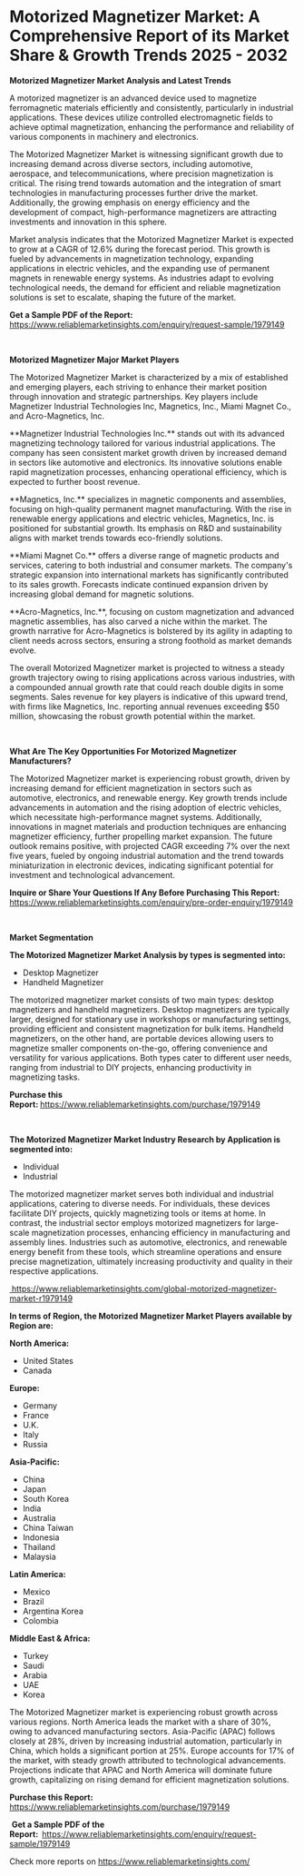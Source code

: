 <p><h1>Motorized Magnetizer Market: A Comprehensive Report of its Market Share & Growth Trends 2025 - 2032</h1></p><p><strong>Motorized Magnetizer Market Analysis and Latest Trends</strong></p>
<p><p>A motorized magnetizer is an advanced device used to magnetize ferromagnetic materials efficiently and consistently, particularly in industrial applications. These devices utilize controlled electromagnetic fields to achieve optimal magnetization, enhancing the performance and reliability of various components in machinery and electronics.</p><p>The Motorized Magnetizer Market is witnessing significant growth due to increasing demand across diverse sectors, including automotive, aerospace, and telecommunications, where precision magnetization is critical. The rising trend towards automation and the integration of smart technologies in manufacturing processes further drive the market. Additionally, the growing emphasis on energy efficiency and the development of compact, high-performance magnetizers are attracting investments and innovation in this sphere.</p><p>Market analysis indicates that the Motorized Magnetizer Market is expected to grow at a CAGR of 12.6% during the forecast period. This growth is fueled by advancements in magnetization technology, expanding applications in electric vehicles, and the expanding use of permanent magnets in renewable energy systems. As industries adapt to evolving technological needs, the demand for efficient and reliable magnetization solutions is set to escalate, shaping the future of the market.</p></p>
<p><strong>Get a Sample PDF of the Report:&nbsp;</strong> <a href="https://www.reliablemarketinsights.com/enquiry/request-sample/1979149?utm_campaign=2593&utm_medium=2&utm_source=Github&utm_content=ia&utm_term=28032025&utm_id=motorized-magnetizer">https://www.reliablemarketinsights.com/enquiry/request-sample/1979149</a></p>
<p>&nbsp;</p>
<p><strong>Motorized Magnetizer Major Market Players</strong></p>
<p><p>The Motorized Magnetizer Market is characterized by a mix of established and emerging players, each striving to enhance their market position through innovation and strategic partnerships. Key players include Magnetizer Industrial Technologies Inc, Magnetics, Inc., Miami Magnet Co., and Acro-Magnetics, Inc.</p><p>**Magnetizer Industrial Technologies Inc.** stands out with its advanced magnetizing technology tailored for various industrial applications. The company has seen consistent market growth driven by increased demand in sectors like automotive and electronics. Its innovative solutions enable rapid magnetization processes, enhancing operational efficiency, which is expected to further boost revenue.</p><p>**Magnetics, Inc.** specializes in magnetic components and assemblies, focusing on high-quality permanent magnet manufacturing. With the rise in renewable energy applications and electric vehicles, Magnetics, Inc. is positioned for substantial growth. Its emphasis on R&D and sustainability aligns with market trends towards eco-friendly solutions.</p><p>**Miami Magnet Co.** offers a diverse range of magnetic products and services, catering to both industrial and consumer markets. The company's strategic expansion into international markets has significantly contributed to its sales growth. Forecasts indicate continued expansion driven by increasing global demand for magnetic solutions.</p><p>**Acro-Magnetics, Inc.**, focusing on custom magnetization and advanced magnetic assemblies, has also carved a niche within the market. The growth narrative for Acro-Magnetics is bolstered by its agility in adapting to client needs across sectors, ensuring a strong foothold as market demands evolve.</p><p>The overall Motorized Magnetizer market is projected to witness a steady growth trajectory owing to rising applications across various industries, with a compounded annual growth rate that could reach double digits in some segments. Sales revenue for key players is indicative of this upward trend, with firms like Magnetics, Inc. reporting annual revenues exceeding $50 million, showcasing the robust growth potential within the market.</p></p>
<p>&nbsp;</p>
<p><strong>What Are The Key Opportunities For Motorized Magnetizer Manufacturers?</strong></p>
<p><p>The Motorized Magnetizer market is experiencing robust growth, driven by increasing demand for efficient magnetization in sectors such as automotive, electronics, and renewable energy. Key growth trends include advancements in automation and the rising adoption of electric vehicles, which necessitate high-performance magnet systems. Additionally, innovations in magnet materials and production techniques are enhancing magnetizer efficiency, further propelling market expansion. The future outlook remains positive, with projected CAGR exceeding 7% over the next five years, fueled by ongoing industrial automation and the trend towards miniaturization in electronic devices, indicating significant potential for investment and technological advancement.</p></p>
<p><strong>Inquire or Share Your Questions If Any Before Purchasing This Report:</strong> <a href="https://www.reliablemarketinsights.com/enquiry/pre-order-enquiry/1979149?utm_campaign=2593&utm_medium=2&utm_source=Github&utm_content=ia&utm_term=28032025&utm_id=motorized-magnetizer">https://www.reliablemarketinsights.com/enquiry/pre-order-enquiry/1979149</a></p>
<p>&nbsp;</p>
<p><strong>Market Segmentation</strong></p>
<p><strong>The Motorized Magnetizer Market Analysis by types is segmented into:</strong></p>
<p><ul><li>Desktop Magnetizer</li><li>Handheld Magnetizer</li></ul></p>
<p><p>The motorized magnetizer market consists of two main types: desktop magnetizers and handheld magnetizers. Desktop magnetizers are typically larger, designed for stationary use in workshops or manufacturing settings, providing efficient and consistent magnetization for bulk items. Handheld magnetizers, on the other hand, are portable devices allowing users to magnetize smaller components on-the-go, offering convenience and versatility for various applications. Both types cater to different user needs, ranging from industrial to DIY projects, enhancing productivity in magnetizing tasks.</p></p>
<p><strong>Purchase this Report:&nbsp;</strong><a href="https://www.reliablemarketinsights.com/purchase/1979149?utm_campaign=2593&utm_medium=2&utm_source=Github&utm_content=ia&utm_term=28032025&utm_id=motorized-magnetizer">https://www.reliablemarketinsights.com/purchase/1979149</a></p>
<p>&nbsp;</p>
<p><strong>The Motorized Magnetizer Market Industry Research by Application is segmented into:</strong></p>
<p><ul><li>Individual</li><li>Industrial</li></ul></p>
<p><p>The motorized magnetizer market serves both individual and industrial applications, catering to diverse needs. For individuals, these devices facilitate DIY projects, quickly magnetizing tools or items at home. In contrast, the industrial sector employs motorized magnetizers for large-scale magnetization processes, enhancing efficiency in manufacturing and assembly lines. Industries such as automotive, electronics, and renewable energy benefit from these tools, which streamline operations and ensure precise magnetization, ultimately increasing productivity and quality in their respective applications.</p></p>
<p><a href="https://www.reliablemarketinsights.com/global-motorized-magnetizer-market-r1979149?utm_campaign=2593&utm_medium=2&utm_source=Github&utm_content=ia&utm_term=28032025&utm_id=motorized-magnetizer">&nbsp;https://www.reliablemarketinsights.com/global-motorized-magnetizer-market-r1979149</a></p>
<p><strong>In terms of Region, the Motorized Magnetizer Market Players available by Region are:</strong></p>
<p>
    <p> <strong> North America: </strong>
        <ul>
            <li>United States</li>
            <li>Canada</li>
        </ul>
        </p> 
    <p> <strong> Europe: </strong>
        <ul>
            <li>Germany</li>
            <li>France</li>
            <li>U.K.</li>
            <li>Italy</li>
            <li>Russia</li>
        </ul>
        </p> 
    <p> <strong> Asia-Pacific: </strong>
        <ul>
            <li>China</li>
            <li>Japan</li>
            <li>South Korea</li>
            <li>India</li>
            <li>Australia</li>
            <li>China Taiwan</li>
            <li>Indonesia</li>
            <li>Thailand</li>
            <li>Malaysia</li>
        </ul>
        </p> 
    <p> <strong> Latin America: </strong>
        <ul>
            <li>Mexico</li>
            <li>Brazil</li>
            <li>Argentina Korea</li>
            <li>Colombia</li>
        </ul>
        </p> 
    <p> <strong> Middle East & Africa: </strong>
        <ul>
            <li>Turkey</li>
            <li>Saudi</li>
            <li>Arabia</li>
            <li>UAE</li>
            <li>Korea</li>
        </ul>
    </p>
    </p>
<p><p>The Motorized Magnetizer market is experiencing robust growth across various regions. North America leads the market with a share of 30%, owing to advanced manufacturing sectors. Asia-Pacific (APAC) follows closely at 28%, driven by increasing industrial automation, particularly in China, which holds a significant portion at 25%. Europe accounts for 17% of the market, with steady growth attributed to technological advancements. Projections indicate that APAC and North America will dominate future growth, capitalizing on rising demand for efficient magnetization solutions.</p></p>
<p><strong>Purchase this Report: </strong><a href="https://www.reliablemarketinsights.com/purchase/1979149?utm_campaign=2593&utm_medium=2&utm_source=Github&utm_content=ia&utm_term=28032025&utm_id=motorized-magnetizer">https://www.reliablemarketinsights.com/purchase/1979149</a></p>
<p>&nbsp;<strong>Get a Sample PDF of the Report:&nbsp;&nbsp;</strong><a href="https://www.reliablemarketinsights.com/enquiry/request-sample/1979149?utm_campaign=2593&utm_medium=2&utm_source=Github&utm_content=ia&utm_term=28032025&utm_id=motorized-magnetizer">https://www.reliablemarketinsights.com/enquiry/request-sample/1979149</a></p>
<p><strong></strong></p>
<p>Check more reports on <a href="https://www.reliablemarketinsights.com/?utm_campaign=2593&utm_medium=2&utm_source=Github&utm_content=ia&utm_term=28032025&utm_id=motorized-magnetizer">https://www.reliablemarketinsights.com/</a></p>